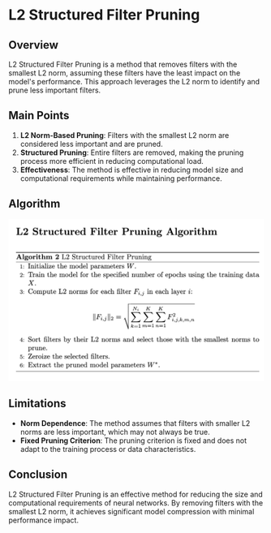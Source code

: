 # L2 Structured Filter Pruning

## Overview

L2 Structured Filter Pruning is a method that removes filters with the smallest L2 norm, assuming these filters have the least impact on the model's performance. This approach leverages the L2 norm to identify and prune less important filters.

## Main Points

1. **L2 Norm-Based Pruning**: Filters with the smallest L2 norm are considered less important and are pruned.
2. **Structured Pruning**: Entire filters are removed, making the pruning process more efficient in reducing computational load.
3. **Effectiveness**: The method is effective in reducing model size and computational requirements while maintaining performance.

## Algorithm

![L2 Pruning Algorithm](./images/L2_algo.png)

## Limitations

- **Norm Dependence**: The method assumes that filters with smaller L2 norms are less important, which may not always be true.
- **Fixed Pruning Criterion**: The pruning criterion is fixed and does not adapt to the training process or data characteristics.

## Conclusion

L2 Structured Filter Pruning is an effective method for reducing the size and computational requirements of neural networks. By removing filters with the smallest L2 norm, it achieves significant model compression with minimal performance impact.
